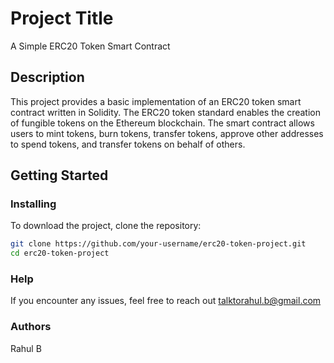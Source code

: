 # Project Title

A Simple ERC20 Token Smart Contract

## Description

This project provides a basic implementation of an ERC20 token smart contract written in Solidity. The ERC20 token standard enables the creation of fungible tokens on the Ethereum blockchain. The smart contract allows users to mint tokens, burn tokens, transfer tokens, approve other addresses to spend tokens, and transfer tokens on behalf of others.

## Getting Started

### Installing

To download the project, clone the repository:

```bash
git clone https://github.com/your-username/erc20-token-project.git
cd erc20-token-project
```

### Help
If you encounter any issues, feel free to reach out talktorahul.b@gmail.com

### Authors
Rahul B


